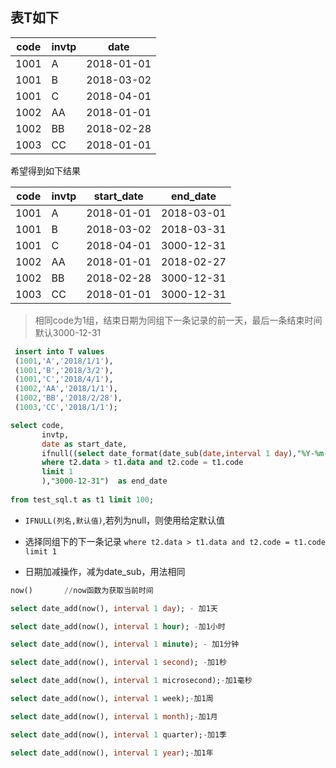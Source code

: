 ## 表T如下
|code|invtp| date|
|-|-|-|
|1001|	A|	2018-01-01|
|1001|	B|	2018-03-02|
|1001|	C|	2018-04-01|
|1002|	AA|	2018-01-01|
|1002|	BB|	2018-02-28|
|1003|	CC|	2018-01-01|

希望得到如下结果

|code|invtp| start_date| end_date|
|-|-|-|-|
|1001|	A|	2018-01-01|2018-03-01|
|1001|	B|	2018-03-02|2018-03-31|
|1001|	C|	2018-04-01|3000-12-31|
|1002|	AA|	2018-01-01|2018-02-27|
|1002|	BB|	2018-02-28|3000-12-31|
|1003|	CC|	2018-01-01|3000-12-31|

> 相同code为1组，结束日期为同组下一条记录的前一天，最后一条结束时间默认3000-12-31

```sql
 insert into T values
 (1001,'A','2018/1/1'),
 (1001,'B','2018/3/2'),
 (1001,'C','2018/4/1'),
 (1002,'AA','2018/1/1'),
 (1002,'BB','2018/2/28'),
 (1003,'CC','2018/1/1');

select code, 
       invtp, 
       date as start_date, 
       ifnull((select date_format(date_sub(date,interval 1 day),"%Y-%m-%d") from test_sql.t as t2 
       where t2.data > t1.data and t2.code = t1.code
       limit 1
       ),"3000-12-31")  as end_date
	
from test_sql.t as t1 limit 100;
```

- `IFNULL(列名,默认值)`,若列为null，则使用给定默认值

- 选择同组下的下一条记录
`where t2.data > t1.data and t2.code = t1.code limit 1`

- 日期加减操作，减为date_sub，用法相同
```sql
now()       //now函数为获取当前时间

select date_add(now(), interval 1 day); - 加1天

select date_add(now(), interval 1 hour); -加1小时

select date_add(now(), interval 1 minute); - 加1分钟

select date_add(now(), interval 1 second); -加1秒

select date_add(now(), interval 1 microsecond);-加1毫秒

select date_add(now(), interval 1 week);-加1周

select date_add(now(), interval 1 month);-加1月

select date_add(now(), interval 1 quarter);-加1季

select date_add(now(), interval 1 year);-加1年
```